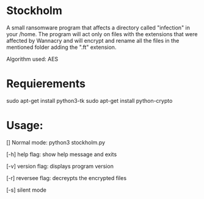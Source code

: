 # Stockholm
A small ransomware program that affects a directory called "infection" in your /home.
The program will act only on files with the extensions that were affected by Wannacry 
and will encrypt and rename all the files in the mentioned folder adding the ".ft" extension.

Algorithm used: AES

# Requierements
sudo apt-get install python3-tk
sudo apt-get install python-crypto

# Usage:

[] Normal mode:
python3 stockholm.py

[-h] help flag:
show help message and exits

[-v] version flag:
displays program version

[-r] reversee flag:
decreypts the encrypted files

[-s] silent mode
